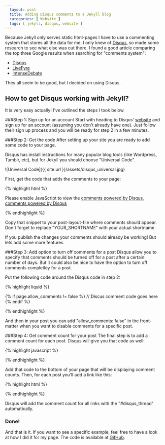 ```yaml
---
  layout: post
  title: Adding Disqus comments to a Jekyll blog
  categories: [ Website ]
  tags: [ jekyll, disqus, website ]
---
```

Because Jekyll only serves static html-pages I have to use a commenting system that stores all the data for me.
I only knew of [Disqus][1], so made some research to see what else was out there. 
I found a good article comparing the top three Google results when searching for "comments system":

* [Disqus][1]
* [LiveFyre][2]
* [IntenseDebate][3]

They all seem to be good, but I decided on using Disqus.

How to get Disqus working with Jekyll?
--------------------------------------
It is very easy actually! I've outlined the steps I took below.

###Step 1: Sign up for an account
Start with heading to Disqus' [website][1] and sign up for an account (assuming you don't already have one). 
Just follow their sign up process and you will be ready for step 2 in a few minutes.

###Step 2: Get the code
After setting up your site you are ready to add some code to your page.

Disqus has install instructions for many popular blog tools (like Wordpress, Tumblr, etc), but for Jekyll you should choose "Universal Code".

![Universal Code]({{ site.url }}/assets/disqus_universal.jpg)

First, get the code that adds the comments to your page:

{% highlight html %}

  <div id="disqus_thread"></div>
  <script type="text/javascript">
      /* * * CONFIGURATION VARIABLES: EDIT BEFORE PASTING INTO YOUR WEBPAGE * * */
      var disqus_shortname = 'YOUR_SHORTNAME'; // required: replace example with your forum shortname

      /* * * DON'T EDIT BELOW THIS LINE * * */
      (function() {
          var dsq = document.createElement('script'); dsq.type = 'text/javascript'; dsq.async = true;
          dsq.src = '//' + disqus_shortname + '.disqus.com/embed.js';
          (document.getElementsByTagName('head')[0] || document.getElementsByTagName('body')[0]).appendChild(dsq);
      })();
  </script>
  <noscript>Please enable JavaScript to view the <a href="http://disqus.com/?ref_noscript">comments powered by Disqus.</a></noscript>
  <a href="http://disqus.com" class="dsq-brlink">comments powered by <span class="logo-disqus">Disqus</span></a>
    
{% endhighlight %}

Copy that snippet to your post-layout-file where comments should appear. Don't forget to replace "YOUR_SHORTNAME" with your actual shortname.

If you publish the changes your comments should already be working! But lets add some more features.

###Step 3: Add option to turn off comments for a post
Disqus allow you to specify that comments should be turned off for a post after a certain number of days. 
But it could also be nice to have the option to turn off comments completley for a post.

Put the following code around the Disqus code in step 2:

{% highlight liquid %}
  
  {% if page.allow_comments != false %}
    // Discus comment code goes here
  {% endif %}
  
{% endhighlight %}

And then in your post you can add "allow_comments: false" in the front-matter when you want to disable comments for a specific post.

###Step 4: Get comment count for your post
The final step is to add a comment count for each post. Disqus will give you that code as well.

{% highlight javascript %}

  <script type="text/javascript">
  /* * * CONFIGURATION VARIABLES: EDIT BEFORE PASTING INTO YOUR WEBPAGE * * */
  var disqus_shortname = 'YOUR_SHORTNAME'; // required: replace example with your forum shortname

  /* * * DON'T EDIT BELOW THIS LINE * * */
  (function () {
      var s = document.createElement('script'); s.async = true;
      s.type = 'text/javascript';
      s.src = '//' + disqus_shortname + '.disqus.com/count.js';
      (document.getElementsByTagName('HEAD')[0] || document.getElementsByTagName('BODY')[0]).appendChild(s);
  }());
  </script>

{% endhighlight %}

Add that code to the bottom of your page that will be displaying comment counts. Then, for each post you'll add a link like this: 

{% highlight html %}

  <a href="{{ post.url }}#disqus_thread"></a>
  
{% endhighlight %}

Disqus will add the comment count for all links with the "#disqus_thread" automatically.

### Done!
And that is it. If you want to see a specific example, feel free to have a look at how I did it for my page. 
The code is available at [GitHub](http://github.com/andreasmcdermott/andreasmcdermott.github.io "The repository for my page").

[1]: http://disqus.com/ "Disqus website"
[2]: http://www.livefyre.com/ "LiveFyre website"
[3]: http://intensedebate.com/ "IntenseDebate website"
